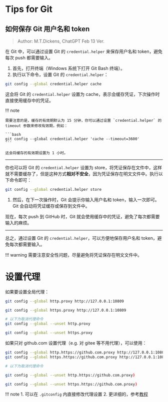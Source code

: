 # Tips for Git

## 如何保存 Git 用户名和 token

> Author: M.T.Dickens, ChatGPT Feb 13 Ver.

在 Git 中，可以通过设置 Git 的 `credential.helper` 来保存用户名和 token，避免每次 push 都需要输入。

1. 首先，打开终端（Windows 系统下打开 Git Bash 终端）。
2. 执行以下命令，设置 Git 的 `credential.helper`：

```bash
git config --global credential.helper cache
```

这会将 Git 的 `credential.helper` 设置为 cache，表示会缓存凭证，下次操作时直接使用缓存中的凭证。

!!! note

    需要注意的是，缓存的有效期默认为 15 分钟，你可以通过设置 `credential.helper` 的 timeout 参数来修改有效期，例如：

    ```bash
    git config --global credential.helper 'cache --timeout=3600'
    ```

    这会将缓存的有效期设置为 1 小时。

---

你也可以将 Git 的 `credential.helper` 设置为 store，将凭证保存在文件中，这样就不需要缓存了，但是这种方式**相对不安全**，因为凭证保存在明文文件中。执行以下命令即可：

```bash
git config --global credential.helper store
```

1. 然后，在下一次操作时，Git 会提示你输入用户名和 token，输入一次即可。Git 会自动将凭证缓存或保存到文件中。

现在，每次 push 到 GitHub 时，Git 就会使用缓存中的凭证，避免了每次都需要输入的麻烦。

---

总之，通过设置 Git 的 `credential.helper`，可以方便地保存用户名和 token，避免每次都需要输入。

!!! warning
    需要注意安全性问题，尽量避免将凭证保存在明文文件中。

# 设置代理

如果要设置全局代理：

```bash
git config --global http.proxy http://127.0.0.1:10809

git config --global https.proxy http://127.0.0.1:10809

# 以下为取消代理命令
git config --global --unset http.proxy

git config --global --unset https.proxy
```

如果只对 github.com 设置代理（e.g. 对 gitee 等不用代理），可以使用：

```bash
git config --global http.https://github.com.proxy http://127.0.0.1:10809
git config --global https.https://github.com.proxy http://127.0.0.1:10809

# 以下为取消代理命令

git config --global --unset http.https://github.com.proxy)

git config --global --unset https.https://github.com.proxy)
```

!!! note 
    1. 可以在 `.gitconfig` 内直接修改代理设置
    2. 更详细的，参考[教程](https://gist.github.com/laispace/666dd7b27e9116faece6)